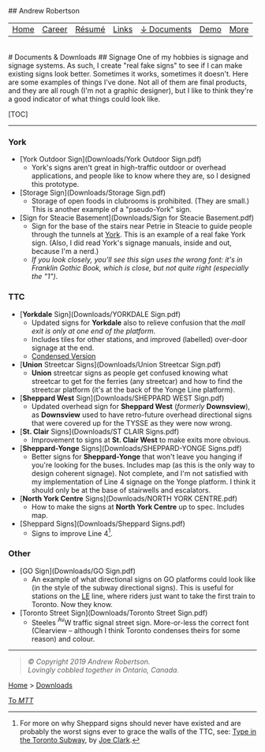 <head>
	<link rel="stylesheet" href="Style.css">
	<title>Andrew Robertson – Downloads</title>
</head>
## Andrew Robertson

<table>
<tr>
	<td><a href="index.html">Home</a> <b></b></td>
	<td><a href="xp.html">Career</a> <b></b></td>
	<td><a href="resume.html">Résumé</a> <b></b></td>
	<td><a href="text.html">Links</a> <b></b></td>
	<td><a href="download.html">↓ Documents<b></b></td>
	<td><a href="demo/index.html">Demo</a> <b></b></td>
	<td><a href="map.html">More</a> </td>
</tr>
</table>
<br>
# Documents & Downloads
## Signage
One of my hobbies is signage and signage systems. As such, I create "real fake signs" to see if I can make existing signs look better. Sometimes it works, sometimes it doesn't. Here are some examples of things I've done. Not all of them are final products, and they are all rough (I'm not a graphic designer), but I like to think they're a good indicator of what things could look like. 

[TOC]
***
### York 

- [York Outdoor Sign](Downloads/York Outdoor Sign.pdf)
	- York's signs aren't great in high-traffic outdoor or overhead applications, and people like to know where they are, so I designed this prototype. 
- [Storage Sign](Downloads/Storage Sign.pdf)
	- Storage of open foods in clubrooms is prohibited. (They are small.) This is another example of a "pseudo-York" sign. 
- [Sign for Steacie Basement](Downloads/Sign for Steacie Basement.pdf)
	- Sign for the base of the stairs near Petrie in Steacie to guide people through the tunnels at [York](https://www.library.yorku.ca/web/steacie/). This is an example of a real fake York sign. (Also, I did read York's signage manuals, inside and out, because I'm a nerd.) 
	- *If you look closely, you'll see this sign uses the wrong font: it's in Franklin Gothic Book, which is close, but not quite right (especially the "1")*.
	
### TTC
- [**Yorkdale** Sign](Downloads/YORKDALE Sign.pdf)
	- Updated signs for **Yorkdale** also to relieve confusion that the *mall exit is only at one end of the platform*. 
	- Includes tiles for other stations, and improved (labelled) over-door signage at the end. 
	- [Condensed Version](Downloads/YORKDALE.pdf)
- [**Union** Streetcar Signs](Downloads/Union Streetcar Sign.pdf)
	- **Union** streetcar signs as people get confused knowing what streetcar to get for the ferries (any streetcar) and how to find the streetcar platform (it's at the back of the Yonge Line platform). 
- [**Sheppard West** Sign](Downloads/SHEPPARD WEST Sign.pdf)
	- Updated overhead sign for **Sheppard West** (_formerly_ **Downsview**), as **Downsview** used to have retro-future overhead directional signs that were covered up for the TYSSE as they were now wrong. 
- [**St. Clair** Signs](Downloads/ST CLAIR Signs.pdf)
	- Improvement to signs at **St. Clair West** to make exits more obvious. 
- [**Sheppard-Yonge** Signs](Downloads/SHEPPARD-YONGE Signs.pdf)
	- Better signs for **Sheppard-Yonge** that won't leave you hanging if you're looking for the buses. Includes map (as this is the only way to design coherent signage). Not complete, and I'm not satisfied with my implementation of Line 4 signage on the Yonge platform. I think it should only be at the base of stairwells and escalators. 
- [**North York Centre** Signs](Downloads/NORTH YORK CENTRE.pdf)
	- How to make the signs at **North York Centre** up to spec. Includes map. 
- [Sheppard Signs](Downloads/Sheppard Signs.pdf)
	- Signs to improve Line 4[^4]. 

### Other
- [GO Sign](Downloads/GO Sign.pdf) 
	- An example of what directional signs on GO platforms could look like (in the style of the subway directional signs). This is useful for stations on the [LE](https://en.wikipedia.org/wiki/Lakeshore_East_line) line, where riders just want to take the first train to Toronto. Now they know. 
- [Toronto Street Sign](Downloads/Toronto Street Sign.pdf)
	- Steeles $^\mathsf{Av}$W traffic signal street sign. More-or-less the correct font (Clearview – although I think Toronto condenses theirs for some reason) and colour. 


***
> _© Copyright 2019 Andrew Robertson. <br>
> Lovingly cobbled together in Ontario, Canada._

[Home](index.html) > [Downloads](download.html)

[To _MTT_](MTT.html)
<br>

[^4]: For more on why Sheppard signs should never have existed and are probably the worst signs ever to grace the walls of the TTC, see: [Type in the Toronto Subway](https://joeclark.org/appearances/tug/TUGBoat_TTC_Type.pdf)[^1][^2], by [Joe Clark](https://joeclark.org/appearances/tug/). 
[^1]: Or if that doesn't work: <http://tug.org/TUGboat/tb37-2/tb116clark.pdf> 
[^2]: Also look at: <https://joeclark.org/design/signage/TTC/>. 